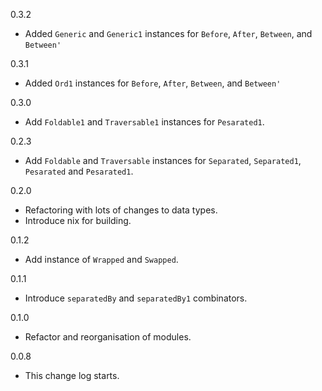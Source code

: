 0.3.2

* Added `Generic` and `Generic1` instances for `Before`, `After`, `Between`, and `Between'`

0.3.1

* Added `Ord1` instances for `Before`, `After`, `Between`, and `Between'`

0.3.0

* Add `Foldable1` and `Traversable1` instances for `Pesarated1`.

0.2.3

* Add `Foldable` and `Traversable` instances for `Separated`, `Separated1`, `Pesarated` and `Pesarated1`.

0.2.0

* Refactoring with lots of changes to data types.
* Introduce nix for building.

0.1.2

* Add instance of `Wrapped` and `Swapped`.

0.1.1

* Introduce `separatedBy` and `separatedBy1` combinators.

0.1.0

* Refactor and reorganisation of modules.

0.0.8

* This change log starts.


